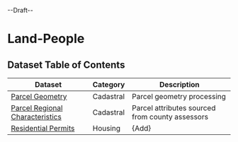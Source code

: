 --Draft--

# Land-People

## Dataset Table of Contents

**Dataset**|**Category**|**Description**
-----|-----|-----
[Parcel Geometry](cadastral/parcel-geometry.md)|Cadastral|Parcel geometry processing
[Parcel Regional Characteristics](cadastral/parcel-characteristics.md)|Cadastral|Parcel attributes sourced from county assessors
[Residential Permits](housing/residential-permits.md)|Housing|{Add}
